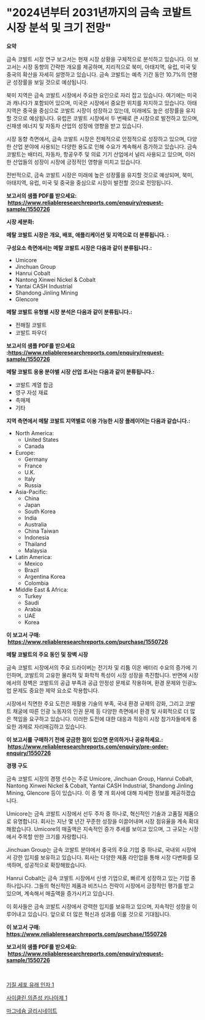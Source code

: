 <p><h1>"2024년부터 2031년까지의 금속 코발트 시장 분석 및 크기 전망"</h1></p><p><strong>요약</strong></p>
<p><p>금속 코발트 시장 연구 보고서는 현재 시장 상황을 구체적으로 분석하고 있습니다. 이 보고서는 시장 동향의 간략한 개요를 제공하며, 지리적으로 북미, 아태지역, 유럽, 미국 및 중국의 확산을 자세히 설명하고 있습니다. 금속 코발트는 예측 기간 동안 10.7%의 연평균 성장률을 보일 것으로 예상됩니다.</p><p>북미 지역은 금속 코발트 시장에서 주요한 요인으로 자리 잡고 있습니다. 여기에는 미국과 캐나다가 포함되어 있으며, 미국은 시장에서 중요한 위치를 차지하고 있습니다. 아태지역은 중국을 중심으로 코발트 시장이 성장하고 있는데, 미래에도 높은 성장률을 유지할 것으로 예상됩니다. 유럽은 코발트 시장에서 두 번째로 큰 시장으로 발전하고 있으며, 신재생 에너지 및 자동차 산업의 성장에 영향을 받고 있습니다. </p><p>시장 동향 측면에서, 금속 코발트 시장은 전체적으로 안정적으로 성장하고 있으며, 다양한 산업 분야에 사용되는 다양한 용도로 인해 수요가 계속해서 증가하고 있습니다. 금속 코발트는 배터리, 자동차, 항공우주 및 의료 기기 산업에서 널리 사용되고 있으며, 이러한 산업들의 성장이 시장에 긍정적인 영향을 미치고 있습니다.</p><p>전반적으로, 금속 코발트 시장은 미래에 높은 성장률을 유지할 것으로 예상되며, 북미, 아태지역, 유럽, 미국 및 중국을 중심으로 시장이 발전할 것으로 전망됩니다.</p></p>
<p><strong>보고서의 샘플 PDF를 받으세요: &nbsp;<a href="https://www.reliableresearchreports.com/enquiry/request-sample/1550726">https://www.reliableresearchreports.com/enquiry/request-sample/1550726</a></strong></p>
<p><strong>시장 세분화:</strong></p>
<p><strong> 메탈 코발트 시장은 개요, 배포, 애플리케이션 및 지역으로 더 분류됩니다. :</strong></p>
<p><strong>구성요소 측면에서는 메탈 코발트 시장은 다음과 같이 분류됩니다.:</strong></p>
<p><ul><li>Umicore</li><li>Jinchuan Group</li><li>Hanrui Cobalt</li><li>Nantong Xinwei Nickel & Cobalt</li><li>Yantai CASH Industrial</li><li>Shandong Jinling Mining</li><li>Glencore</li></ul></p>
<p><strong> 메탈 코발트 유형별 시장 분석은 다음과 같이 분류됩니다.:</strong></p>
<p><ul><li>전해질 코발트</li><li>코발트 파우더</li></ul></p>
<p><strong>보고서의 샘플 PDF를 받으세요 :<a href="https://www.reliableresearchreports.com/enquiry/request-sample/1550726">https://www.reliableresearchreports.com/enquiry/request-sample/1550726</a></strong></p>
<p><strong> 메탈 코발트 응용 분야별 시장 산업 조사는 다음과 같이 분류됩니다.:</strong></p>
<p><ul><li>코발트 계열 합금</li><li>영구 자성 재료</li><li>촉매제</li><li>기타</li></ul></p>
<p><strong>지역 측면에서 메탈 코발트 지역별로 이용 가능한 시장 플레이어는 다음과 같습니다.:</strong></p>
<p><ul>
    <li>
        North America:
        <ul>
            <li>United States</li>
            <li>Canada</li>
        </ul>
    </li>
    <li>
        Europe:
        <ul>
            <li>Germany</li>
            <li>France</li>
            <li>U.K.</li>
            <li>Italy</li>
            <li>Russia</li>
        </ul>
    </li>
    <li>
        Asia-Pacific:
        <ul>
            <li>China</li>
            <li>Japan</li>
            <li>South Korea</li>
            <li>India</li>
            <li>Australia</li>
            <li>China Taiwan</li>
            <li>Indonesia</li>
            <li>Thailand</li>
            <li>Malaysia</li>
        </ul>
    </li>
    <li>
        Latin America:
        <ul>
            <li>Mexico</li>
            <li>Brazil</li>
            <li>Argentina Korea</li>
            <li>Colombia</li>
        </ul>
    </li>
    <li>
        Middle East & Africa:
        <ul>
            <li>Turkey</li>
            <li>Saudi</li>
            <li>Arabia</li>
            <li>UAE</li>
            <li>Korea</li>
        </ul>
    </li>
    </ul></p>
<p><strong>이 보고서 구매: &nbsp;<a href="https://www.reliableresearchreports.com/purchase/1550726">https://www.reliableresearchreports.com/purchase/1550726</a></strong></p>
<p><strong>메탈 코발트의 주요 동인 및 장벽 시장</strong></p>
<p><p>금속 코발트 시장에서의 주요 드라이버는 전기차 및 리튬 이온 배터리 수요의 증가에 기인하며, 코발트의 고유한 물리적 및 화학적 특성이 시장 성장을 촉진합니다. 반면에 시장에서의 장벽은 코발트의 공급 부족과 공급 안정성 문제로 작용하며, 환경 문제와 인광노업 문제도 중요한 제약 요소로 작용합니다.</p><p>시장에서 직면한 주요 도전은 재활용 기술의 부족, 국내 환경 규제의 강화, 그리고 코발트 채굴에 따른 인광 노동자의 인권 문제 등 다양한 측면에서 환경 및 사회적으로 더 많은 책임을 요구하고 있습니다. 이러한 도전에 대한 대응과 적응이 시장 참가자들에게 중요한 과제로 자리매김하고 있습니다.</p></p>
<p><strong>이 보고서를 구매하기 전에 궁금한 점이 있으면 문의하거나 공유하세요.: &nbsp;<a href="https://www.reliableresearchreports.com/enquiry/pre-order-enquiry/1550726">https://www.reliableresearchreports.com/enquiry/pre-order-enquiry/1550726</a></strong></p>
<p><strong>경쟁 구도</strong></p>
<p><p>금속 코발트 시장의 경쟁 선수는 주로 Umicore, Jinchuan Group, Hanrui Cobalt, Nantong Xinwei Nickel & Cobalt, Yantai CASH Industrial, Shandong Jinling Mining, Glencore 등이 있습니다. 이 중 몇 개 회사에 대해 자세한 정보를 제공하겠습니다.</p><p>Umicore는 금속 코발트 시장에서 선두 주자 중 하나로, 혁신적인 기술과 고품질 제품으로 유명합니다. 회사는 지난 몇 년간 꾸준한 성장을 이끌어내며 시장 점유율을 계속 확대해왔습니다. Umicore의 매출액은 지속적인 증가 추세를 보이고 있으며, 그 규모는 시장에서 주목할 만한 크기를 자랑합니다.</p><p>Jinchuan Group는 금속 코발트 분야에서 중국의 주요 기업 중 하나로, 국내외 시장에서 강한 입지를 보유하고 있습니다. 회사는 다양한 제품 라인업을 통해 시장 다변화를 모색하며, 성공적으로 확장해왔습니다.</p><p>Hanrui Cobalt는 금속 코발트 시장에서 신생 기업으로, 빠르게 성장하고 있는 기업 중 하나입니다. 그들의 혁신적인 제품과 비즈니스 전략이 시장에서 긍정적인 평가를 받고 있으며, 계속해서 매출액을 증가시키고 있습니다.</p><p>이 회사들은 금속 코발트 시장에서 강력한 입지를 보유하고 있으며, 지속적인 성장을 이루어내고 있습니다. 앞으로 더 많은 혁신과 성과를 이룰 것으로 기대됩니다.</p></p>
<p><strong>이 보고서 구매: &nbsp; <a href="https://www.reliableresearchreports.com/purchase/1550726">https://www.reliableresearchreports.com/purchase/1550726</a></strong></p>
<p><strong>보고서의 샘플 PDF를 받으세요: &nbsp;<a href="https://www.reliableresearchreports.com/enquiry/request-sample/1550726">https://www.reliableresearchreports.com/enquiry/request-sample/1550726</a></strong><strong></strong></p>
<p>&nbsp;</p>
<p><p><a href="https://github.com/jntpkh496620/Market-Research-Report-List-1/blob/main/53880466263.md">기질 세포 유래 인자 1</a></p><p><a href="https://github.com/JonHarrtis67676y/Market-Research-Report-List-1/blob/main/70154176262.md">사이클린 의존성 키나아제 1</a></p><p><a href="https://github.com/vsoq0zknh59/Market-Research-Report-List-1/blob/main/91430636264.md">마그네슘 글리시네이트</a></p></p>
